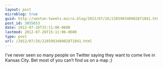```yaml
---
layout: post
microblog: true
guid: http://vmstan-tweets.micro.blog/2012/07/26/228598340902871041.html
post_id: 3035653
date: 2012-07-26T15:11:06-0600
lastmod: 2012-07-26T15:11:06-0600
type: post
url: /2012/07/26/228598340902871041.html
---
```

I’ve never seen so many people on Twitter saying they want to come live in Kansas City. Bet most of you can’t find us on a map ;)
